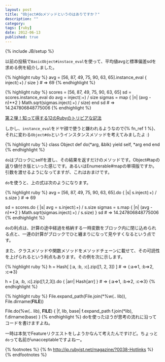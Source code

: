 ```yaml
---
layout: post
title: "Object#doメソッドというのはありですか？"
description: ""
category: 
tags: [ruby] 
date: 2012-06-13
published: true
---
```

{% include JB/setup %}

以前の投稿で`BasicObject#instace_eval`を使って、平均値avgと標準偏差sdを求める例を紹介しました。

{% highlight ruby %}
avg = [56, 87, 49, 75, 90, 63, 65].instance_eval { inject(:+) / size } # => 69
{% endhighlight %}

{% highlight ruby %}
scores = [56, 87, 49, 75, 90, 63, 65]
sd = scores.instance_eval do
  avg = inject(:+) / size
  sigmas = map { |n| (avg - n)**2 }
  Math.sqrt(sigmas.inject(:+) / size)
end
sd # => 14.247806848775006
{% endhighlight %}

[第２弾！知って得する12のRubyのトリビアな記法](http://melborne.github.com/2012/02/08/2-12-Ruby-12-Trivia-Notations-you-should-know-in-Ruby/ '第２弾！知って得する12のRubyのトリビアな記法')

しかし、`instance_eval`をドヤ顔で使うと嫌われるようなので{% fn_ref 1 %}、それに変わる`Object#do`というインスタンスメソッドを考えてみましたよ :)

{% highlight ruby %}
class Object
  def do(*arg, &blk)
    yield self, *arg
  end
end
{% endhighlight %}

`do`はブロックにselfを渡し、その結果を返すだけのメソッドです。Object#tapの返り値付き版といった感じです。あるいはEnumerable#mapの単項版ですか。引数を渡せるようになってますが、これはおまけです。

`do`を使うと、上の式は次のようになります。

{% highlight ruby %}
avg = [56, 87, 49, 75, 90, 63, 65].do { |s| s.inject(:+) / s.size } # => 69

sd = scores.do { |s|
  avg = s.inject(:+) / s.size
  sigmas = s.map { |n| (avg - n)**2 }
  Math.sqrt(sigmas.inject(:+) / s.size)
}
sd # => 14.247806848775006
{% endhighlight %}

`do`の利点は、計算の途中経過を格納する一時変数をブロック内に閉じ込められる点と、一連の計算がブロックでひと纏まりになって見やすくなるという点です。

また、クラスメソッドや関数メソッドをメソッドチェーンに載せて、その可読性を上げられるという利点もあります。その例を次に示します。

{% highlight ruby %}
h = Hash[ [:a, :b, :c].zip([1, 2, 3]) ] # => {:a=>1, :b=>2, :c=>3}

h = [:a, :b, :c].zip([1,2,3]).do { |arr| Hash[arr] } # => {:a=>1, :b=>2, :c=>3}
{% endhighlight %}

{% highlight ruby %}
File.expand_path(File.join(*%w(.. lib)), File.dirname(__FILE__))

File.do(%w(.. lib), __FILE__) { |f, lib, base|
  f.expand_path f.join(*lib), f.dirname(base)
}
{% endhighlight %}
doを使ったほうが思考の流れに沿ってコードを書けますよね。

一時は本気でFeatureリクエストをしようかなんて考えたんですけど。ちょっと`do`って名前がunacceptableですよねー。

{% footnotes %}
  {% fn http://jp.rubyist.net/magazine/?0038-Hotlinks %}
{% endfootnotes %}

